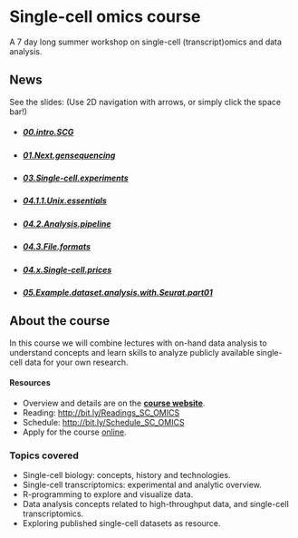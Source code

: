 # Single-cell omics course
A 7 day long summer workshop on single-cell (transcript)omics and data analysis.



## News

See the slides: 
(Use 2D navigation with arrows, or simply click the space bar!)

- ##### [00.intro.SCG](https://rawgit.com/vertesy/Single-Cell-Omics-Course/master/Course.materials.SCG/00.intro.SCG.html)

- ##### [01.Next.gensequencing](https://rawgit.com/vertesy/Single-Cell-Omics-Course/master/Course.materials.SCG/01.Next.gensequencing.html)

- ##### [03.Single-cell.experiments](https://rawgit.com/vertesy/Single-Cell-Omics-Course/master/Course.materials.SCG/03.Single-cell.experiments.html)

- ##### [04.1.1.Unix.essentials](https://rawgit.com/vertesy/Single-Cell-Omics-Course/master/Course.materials.SCG/04.1.1.Unix.essentials.html)

- ##### [04.2.Analysis.pipeline](https://rawgit.com/vertesy/Single-Cell-Omics-Course/master/Course.materials.SCG/04.2.Analysis.pipeline.html)

- ##### [04.3.File.formats](https://rawgit.com/vertesy/Single-Cell-Omics-Course/master/Course.materials.SCG/04.3.File.formats.html)

- ##### [04.x.Single-cell.prices](https://rawgit.com/vertesy/Single-Cell-Omics-Course/master/Course.materials.SCG/04.x.Single-cell.prices.html)

- ##### [05.Example.dataset.analysis.with.Seurat.part01](https://rawgit.com/vertesy/Single-Cell-Omics-Course/master/Course.materials.SCG/05.Example.dataset.analysis.with.Seurat.part01.html)

<!-- - ##### [05.x.Object.oriented.programming.brief.explanation](https://rawgit.com/vertesy/Single-Cell-Omics-Course/master/Course.materials.SCG/05.x.Object.oriented.programming.brief.explanation.html) -->







## About the course

In this course we will combine lectures with on-hand data analysis to understand concepts and learn skills to analyze publicly available single-cell data for your own research.

#### Resources

- Overview and details are on the [**course website**](https://vertesy.github.io/Single-Cell-Omics-Course/).
- Reading: <http://bit.ly/Readings_SC_OMICS>
- Schedule:  <http://bit.ly/Schedule_SC_OMICS>
- Apply for the course [online](https://goo.gl/forms/kLacWZkMCS3B2hrG3).



### Topics covered

- Single-cell biology: concepts, history and technologies.
- Single-cell transcriptomics: experimental and analytic overview.
- R-programming to explore and visualize data.
- Data analysis concepts related to high-throughput data, and single-cell transcriptomics.
- Exploring published single-cell datasets as resource.
